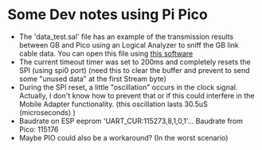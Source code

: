 # Some Dev notes using Pi Pico

* The 'data_test.sal' file has an example of the transmission results between GB and Pico using an Logical Analyzer to sniff the GB link cable data. You can open this file using [this software](https://www.saleae.com/downloads/)
* The current timeout timer was set to 200ms and completely resets the SPI (using spi0 port) (need this to clear the buffer and prevent to send some "unused data" at the first Stream byte)
* During the SPI reset, a little "oscillation" occurs in the clock signal. Actually, I don't know how to prevent that or if this could interfere in the Mobile Adapter functionality. (this oscillation lasts 30.5uS (microseconds) )
* Baudrate on ESP eeprom 'UART_CUR:115273,8,1,0,1'... Baudrate from Pico: 115176
* Maybe PIO could also be a workaround? (In the worst scenario)

